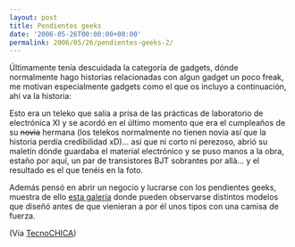 ```yaml
---
layout: post
title: Pendientes geeks
date: '2006-05-26T00:00:00+00:00'
permalink: 2006/05/26/pendientes-geeks-2/
---
```

<a href="http://ueba.com.br/forum/index.php?showtopic=22237"><img style="float:right; margin:0 0 10px 10px;cursor:pointer; cursor:hand;" src="http://photos1.blogger.com/blogger/6639/1972/320/pendiente.jpg" border="0" alt="" /></a>Últimamente tenía descuidada la categoría de gadgets, dónde normalmente hago historias relacionadas con algun gadget un poco freak, me motivan especialmente gadgets como el que os incluyo a continuación, ahí va la historia:

Esto era un teleko que salía a prisa de las prácticas de laboratorio de electrónica XI y se acordó en el último momento que era el cumpleaños de su <s>novia</s> hermana (los telekos normalmente no tienen novia así que la historia perdía credibilidad xD)... así que ni corto ni perezoso, abrió su maletín dónde guardaba el material electrónico y se puso manos a la obra, estaño por aquí, un par de transistores BJT sobrantes por allà... y el resultado es el que tenéis en la foto.

Además pensó en abrir un negocio y lucrarse con los pendientes geeks, muestra de ello <a href="http://ueba.com.br/forum/index.php?showtopic=22237">esta galería</a> donde pueden observarse distintos modelos que diseñó antes de que vienieran a por él unos tipos con una camisa de fuerza.

(Vía <a href="http://tecnochica.com/2006/05/aretes-para-chicas-geek/">TecnoCHICA</a>)
